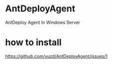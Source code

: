 # AntDeployAgent
AntDeploy Agent In Windows Server

# how to install 

https://github.com/yuzd/AntDeployAgent/issues/1
